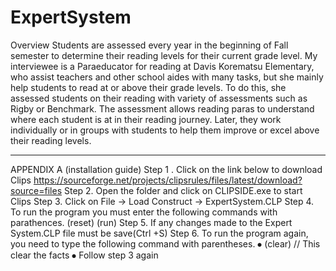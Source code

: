 # ExpertSystem

Overview
Students are assessed every year in the beginning of  Fall semester to determine their reading levels for their current grade level.  My interviewee is a Paraeducator for reading at Davis Korematsu Elementary, who assist teachers and other school aides with many tasks, but she mainly help students to read at or above their grade levels. To do this, she assessed students on their reading with variety of assessments such as Rigby or Benchmark. The assessment allows reading paras to understand where each student is at in their reading journey. Later, they work  individually or in groups with students to help them improve or excel above their reading levels. 



-----------------------------------------------------------------------------------------
APPENDIX A (installation guide)
Step 1 . Click on the link below to download Clips
 https://sourceforge.net/projects/clipsrules/files/latest/download?source=files
Step 2. Open the folder and click on CLIPSIDE.exe to start Clips
Step 3. Click on File -> Load Construct -> ExpertSystem.CLP
Step 4. To run the program you must enter the following commands with parathences.
	(reset)
	(run)
Step 5. If any changes made to the Expert System.CLP file must be save(Ctrl +S)
Step 6. To run the program again, you need to type the following command with parentheses.
⦁	(clear) // This clear the facts
⦁	Follow step 3 again
